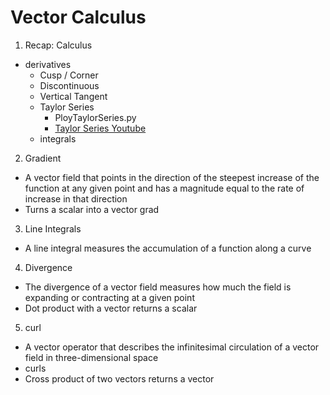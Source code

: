 # Vector Calculus

1. Recap: Calculus
* derivatives
  - Cusp / Corner
  - Discontinuous
  - Vertical Tangent
  - Taylor Series
    - PloyTaylorSeries.py
    - [Taylor Series Youtube](https://www.youtube.com/watch?v=xE0QTkGmIHo&ab_channel=3Blue1Brown%ED%95%9C%EA%B5%AD%EC%96%B4)
  - integrals

2. Gradient
* A vector field that points in the direction of the steepest increase of the function at any given point and has a magnitude equal to the rate of increase in that direction
* Turns a scalar into a vector grad

3. Line Integrals
* A line integral measures the accumulation of a function along a curve

4. Divergence
* The divergence of a vector field measures how much the field is expanding or contracting at a given point
* Dot product with a vector returns a scalar

5. curl
* A vector operator that describes the infinitesimal circulation of a vector field in three-dimensional space
* curls
* Cross product of two vectors returns a vector
